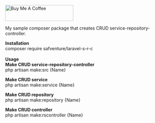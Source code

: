 <a href="https://www.buymeacoffee.com/jsafe00" target="_blank"><img src="https://cdn.buymeacoffee.com/buttons/default-black.png" alt="Buy Me A Coffee" style="height: 51px !important;width: 217px !important;" ></a>

My sample composer package that creates CRUD service-repository-controller.

<b>Installation</b> <br/>
composer require safventure/laravel-s-r-c
<br />
<br />
<b>Usage</b>
<br />
<b> Make CRUD service-repository-controller</b><br/>
php artisan make:src {Name} <br />

<b> Make CRUD service</b><br/>
php artisan make:service {Name} <br />

<b> Make CRUD repository</b><br/>
php artisan make:repository {Name} <br />

<b> Make CRUD controller</b><br/>
php artisan make:rscontroller {Name} <br />


